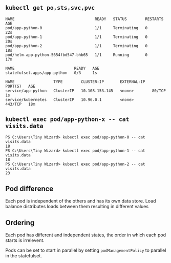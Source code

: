 ## `kubectl get po,sts,svc,pvc`

```
NAME                                   READY   STATUS        RESTARTS   AGE
pod/app-python-0                       1/1     Terminating   0          22s
pod/app-python-1                       1/1     Terminating   0          20s
pod/app-python-2                       1/1     Terminating   0          18s
pod/helm-app-python-5654fbd547-bhb65   1/1     Running       0          17m

NAME                          READY   AGE
statefulset.apps/app-python   0/3     1s

NAME                 TYPE        CLUSTER-IP       EXTERNAL-IP   PORT(S)   AGE
service/app-python   ClusterIP   10.108.153.145   <none>        80/TCP    1s
service/kubernetes   ClusterIP   10.96.0.1        <none>        443/TCP   18m
```

## `kubectl exec pod/app-python-x -- cat visits.data`

```
PS C:\Users\Tiny Wizard> kubectl exec pod/app-python-0 -- cat visits.data
18
PS C:\Users\Tiny Wizard> kubectl exec pod/app-python-1 -- cat visits.data
18
PS C:\Users\Tiny Wizard> kubectl exec pod/app-python-2 -- cat visits.data
23
```

## Pod difference

Each pod is independent of the others and has its own data store. Load balance distributes loads between them resulting in different values

## Ordering

Each pod has different and independent states, the order in which each pod starts is irrelevent.

Pods can be set to start in parallel by setting `podManagementPolicy` to parallel in the statefulset.